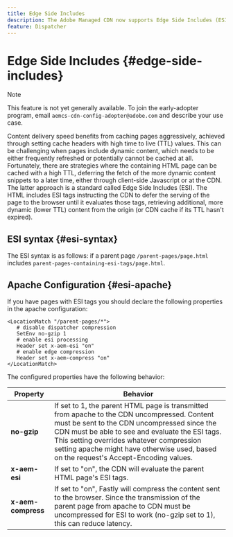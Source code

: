 ```yaml
---
title: Edge Side Includes
description: The Adobe Managed CDN now supports Edge Side Includes (ESI), a markup language for edge level dynamic web content assembly.
feature: Dispatcher
---
```

# Edge Side Includes {#edge-side-includes}

>[!NOTE]
>This feature is not yet generally available. To join the early-adopter program, email `aemcs-cdn-config-adopter@adobe.com` and describe your use case.

Content delivery speed benefits from caching pages aggressively, achieved through setting cache headers with high time to live (TTL) values. This can be challenging when pages include dynamic content, which needs to be either frequently refreshed or potentially cannot be cached at all. Fortunately, there are strategies where the containing HTML page can be cached with a high TTL, deferring the fetch of the more dynamic content snippets to a later time, either through client-side Javascript or at the CDN. The latter approach is a standard called Edge Side Includes (ESI). The HTML includes ESI tags instructing the CDN to defer the serving of the page to the browser until it evaluates those tags, retrieving additional, more dynamic (lower TTL) content from the origin (or CDN cache if its TTL hasn't expired).

## ESI syntax {#esi-syntax}

The ESI syntax is as follows: if a parent page `/parent-pages/page.html` includes `parent-pages-containing-esi-tags/page.html`.

## Apache Configuration {#esi-apache}

If you have pages with ESI tags you should declare the following properties in the apache configuration:

```
<LocationMatch "/parent-pages/*">
   # disable dispatcher compression
   SetEnv no-gzip 1
   # enable esi processing
   Header set x-aem-esi "on"
   # enable edge compression
   Header set x-aem-compress "on"
</LocationMatch>

```

The configured properties have the following behavior:

| Property  | Behavior |
|-----------|--------------------------|
| **no-gzip** |If set to 1, the parent HTML page is transmitted from apache to the CDN uncompressed. Content must be sent to the CDN uncompressed since the CDN must be able to see and evaluate the ESI tags. This setting overrides whatever compression setting apache might have otherwise used, based on the request's Accept-Encoding values.|
| **x-aem-esi** |If set to "on", the CDN will evaluate the parent HTML page's ESI tags.|
| **x-aem-compress** |If set to "on", Fastly will compress the content sent to the browser. Since the transmission of the parent page from apache to CDN must be uncompressed for ESI to work (no-gzip set to 1), this can reduce latency.|
